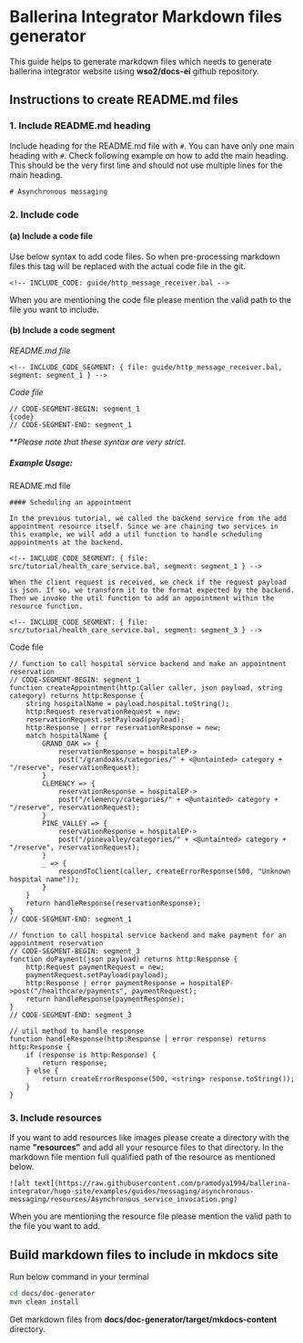 # Ballerina Integrator Markdown files generator

This guide helps to generate markdown files which needs to generate ballerina integrator website using **wso2/docs-ei** 
github repository.

## Instructions to create README.md files

### 1. Include README.md heading

Include heading for the README.md file with `#`. You can have only one main heading with `#`. 
Check following example on how to add the main heading. This should be the very first line and should not use
multiple lines for the main heading.
```
# Asynchronous messaging
```

### 2. Include code

#### (a) Include a code file

Use below syntax to add code files. So when pre-processing markdown files this tag will be replaced with the 
actual code file in the git.
```
<!-- INCLUDE_CODE: guide/http_message_receiver.bal -->
```
When you are mentioning the code file please mention the valid path to the file you want to include.

#### (b) Include a code segment

*README.md file*

```
<!-- INCLUDE_CODE_SEGMENT: { file: guide/http_message_receiver.bal, segment: segment_1 } -->
```

*Code file*

```
// CODE-SEGMENT-BEGIN: segment_1
{code}
// CODE-SEGMENT-END: segment_1
```
***Please note that these syntax are very strict.*

##### Example Usage:

README.md file
```
#### Scheduling an appointment

In the previous tutorial, we called the backend service from the add appointment resource itself. Since we are chaining two services in this example, we will add a util function to handle scheduling appointments at the backend.

<!-- INCLUDE_CODE_SEGMENT: { file: src/tutorial/health_care_service.bal, segment: segment_1 } -->

When the client request is received, we check if the request payload is json. If so, we transform it to the format expected by the backend. Then we invoke the util function to add an appointment within the resource function.

<!-- INCLUDE_CODE_SEGMENT: { file: src/tutorial/health_care_service.bal, segment: segment_3 } -->
```

Code file
```ballerina
// function to call hospital service backend and make an appointment reservation
// CODE-SEGMENT-BEGIN: segment_1
function createAppointment(http:Caller caller, json payload, string category) returns http:Response {
    string hospitalName = payload.hospital.toString();
    http:Request reservationRequest = new;
    reservationRequest.setPayload(payload);
    http:Response | error reservationResponse = new;
    match hospitalName {
        GRAND_OAK => {
            reservationResponse = hospitalEP->
            post("/grandoaks/categories/" + <@untainted> category + "/reserve", reservationRequest);
        }
        CLEMENCY => {
            reservationResponse = hospitalEP->
            post("/clemency/categories/" + <@untainted> category + "/reserve", reservationRequest);
        }
        PINE_VALLEY => {
            reservationResponse = hospitalEP->
            post("/pinevalley/categories/" + <@untainted> category + "/reserve", reservationRequest);
        }
        _ => {
            respondToClient(caller, createErrorResponse(500, "Unknown hospital name"));
        }
    }
    return handleResponse(reservationResponse);
}
// CODE-SEGMENT-END: segment_1

// function to call hospital service backend and make payment for an appointment reservation
// CODE-SEGMENT-BEGIN: segment_3
function doPayment(json payload) returns http:Response {
    http:Request paymentRequest = new;
    paymentRequest.setPayload(payload);
    http:Response | error paymentResponse = hospitalEP->post("/healthcare/payments", paymentRequest);
    return handleResponse(paymentResponse);
}
// CODE-SEGMENT-END: segment_3

// util method to handle response
function handleResponse(http:Response | error response) returns http:Response {
    if (response is http:Response) {
        return response;
    } else {
        return createErrorResponse(500, <string> response.toString());
    }
}
```

### 3. Include resources

If you want to add resources like images please create a directory with the name **"resources"** and add all your 
resource files to that directory. 
In the markdown file mention full qualified path of the resource as mentioned below.
```
![alt text](https://raw.githubusercontent.com/pramodya1994/ballerina-integrator/hugo-site/examples/guides/messaging/asynchronous-messaging/resources/Asynchronous_service_invocation.png)
``` 
When you are mentioning the resource file please mention the valid path to the file you want to add.

## Build markdown files to include in mkdocs site

Run below command in your terminal

```bash
cd docs/doc-generator
mvn clean install
```
Get markdown files from **docs/doc-generator/target/mkdocs-content** directory.
